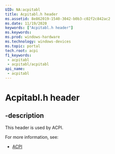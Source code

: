 ```yaml
---
UID: NA:acpitabl
title: Acpitabl.h header
ms.assetid: 8e862019-1540-3042-b0b3-c02f2c842ac2
ms.date: 11/19/2020
keywords: ["Acpitabl.h header"]
ms.keywords: 
ms.prod: windows-hardware
ms.technology: windows-devices
ms.topic: portal
tech.root: acpi
f1_keywords:
 - acpitabl
 - acpitabl/acpitabl
api_name:
 - acpitabl
---
```


# Acpitabl.h header


## -description

This header is used by ACPI.

For more information, see:

- [ACPI](../_acpi/index.md)<br><br>


